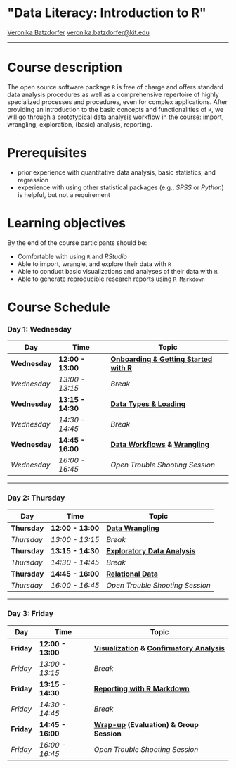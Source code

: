 # "Data Literacy: Introduction to R"

[Veronika Batzdorfer](https://sociology.itz.kit.edu/21_138.php) [veronika.batzdorfer@kit.edu](mailto:veronika.batzdorfer@kit.edu)


---

# Course description
The open source software package `R` is free of charge and offers standard data analysis procedures as well as a comprehensive repertoire of highly specialized processes and procedures, even for complex applications. After providing an introduction to the basic concepts and functionalities of `R`, we will go through a prototypical data analysis workflow in the course: import, wrangling, exploration, (basic) analysis, reporting.

# Prerequisites
- prior experience with quantitative data analysis, basic statistics, and regression
- experience with using other statistical packages (e.g., *SPSS* or *Python*) is helpful, but not a requirement

# Learning objectives
By the end of the course participants should be:

- Comfortable with using `R` and *RStudio*
- Able to import, wrangle, and explore their data with `R`
- Able to conduct basic visualizations and analyses of their data with `R`
- Able to generate reproducible research reports using `R Markdown`

# Course Schedule


### Day 1: Wednesday
| Day         | Time            | Topic                                |
|-------------|-----------------|--------------------------------------|
| **Wednesday** | **12:00 - 13:00** | **[Onboarding & Getting Started with R](https://rawcdn.githack.com/nika-akin/r-intro/488a957f0fd8f0f0ffec3a0b3477b9d6c7469dcf/slides/1_1_Getting_Started.html)** |
| *Wednesday* | *13:00 - 13:15*  | *Break*                             |
| **Wednesday** | **13:15 - 14:30** | **[Data Types & Loading](https://rawcdn.githack.com/nika-akin/r-intro/409576a686d96f11ac1b54ef1a03f0b549a13b72/slides/1_2_Data_Types_Import_Export.html)**            |
| *Wednesday* | *14:30 - 14:45*  | *Break*                             |
| **Wednesday** | **14:45 - 16:00** | **[Data Workflows](https://rawcdn.githack.com/nika-akin/r-intro/a81e54f59fb4fd0b8f9460361c1d2f9dbfe623af/slides/1_3_Appendix_Setup_Workflow_Help.html) & [Wrangling](https://rawcdn.githack.com/nika-akin/r-intro/8468b4dbbb2f44809997197dc6a5fd113ab81966/slides/2_1_Data_Wrangling_Part1.html)**      |
| *Wednesday* | *16:00 - 16:45*  | *Open Trouble Shooting Session*     |

---

### Day 2: Thursday
| Day         | Time            | Topic                                |
|-------------|-----------------|--------------------------------------|
| **Thursday** | **12:00 - 13:00** | **[Data Wrangling](https://rawcdn.githack.com/nika-akin/r-intro/a81e54f59fb4fd0b8f9460361c1d2f9dbfe623af/slides/2_2_Data_Wrangling_Part2.html)**                  |
| *Thursday* | *13:00 - 13:15*  | *Break*                             |
| **Thursday** | **13:15 - 14:30** | **[Exploratory Data Analysis](https://rawcdn.githack.com/nika-akin/r-intro/3ce85db01a890ce1ca266adafcd1620cd178c784/slides/3_1_Exploratory_Data_Analysis.html)**       |
| *Thursday* | *14:30 - 14:45*  | *Break*                             |
| **Thursday** | **14:45 - 16:00** | **[Relational Data](https://rawcdn.githack.com/nika-akin/r-intro/3ce85db01a890ce1ca266adafcd1620cd178c784/slides/2_3_Appendix_Relational_Data.html)**                 |
| *Thursday* | *16:00 - 16:45*  | *Open Trouble Shooting Session*     |

---

### Day 3: Friday
| Day         | Time            | Topic                                |
|-------------|-----------------|--------------------------------------|
| **Friday**   | **12:00 - 13:00** | **[Visualization](https://rawcdn.githack.com/nika-akin/r-intro/3ce85db01a890ce1ca266adafcd1620cd178c784/slides/3_2_Data_Visualization_Part_1.html) & [Confirmatory Analysis](https://rawcdn.githack.com/nika-akin/r-intro/3ce85db01a890ce1ca266adafcd1620cd178c784/slides/4_1_Confirmatory_Data_Analysis.html)** |
| *Friday*    | *13:00 - 13:15*  | *Break*                             |
| **Friday**   | **13:15 - 14:30** | **[Reporting with R Markdown](https://rawcdn.githack.com/nika-akin/r-intro/3702945b4e871c9fad3db031b16dfe779da09f42/slides/5_1_Reporting_w_Rmarkdown.html)**       |
| *Friday*    | *14:30 - 14:45*  | *Break*                             |
| **Friday**   | **14:45 - 16:00** | **[Wrap-up](https://rawcdn.githack.com/nika-akin/r-intro/e93ab8130dfd9cccf31f6a5e6e36304087c48591/slides/5_2_Outlook.html) (Evaluation) & Group Session** |
| *Friday*    | *16:00 - 16:45*  | *Open Trouble Shooting Session*     |




